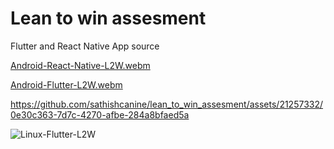 # Lean to win assesment
Flutter and React Native App source 


[Android-React-Native-L2W.webm](https://github.com/sathishcanine/lean_to_win_assesment/assets/21257332/1d3d813c-3a2a-4a3d-a5bf-2e017950818b)

[Android-Flutter-L2W.webm](https://github.com/sathishcanine/lean_to_win_assesment/assets/21257332/a60a09fa-26a1-41cf-9398-12ffe4f608cb)

https://github.com/sathishcanine/lean_to_win_assesment/assets/21257332/0e30c363-7d7c-4270-afbe-284a8bfaed5a

![Linux-Flutter-L2W](https://github.com/sathishcanine/lean_to_win_assesment/assets/21257332/43444ecf-78a9-4346-945a-7ceedbe66391)
